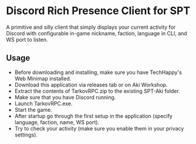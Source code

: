 # Discord Rich Presence Client for SPT
A primitive and silly client that simply displays your current activity for Discord with configurable in-game nickname, faction, language in CLI, and WS port to listen.

## Usage
* Before downloading and installing, make sure you have TechHappy's Web Minimap​ installed.
* Download this application via releases tab or on Aki Workshop.
* Extract the contents of TarkovRPC.zip to the existing SPT-Aki folder.
* Make sure that you have Discord running.​
* Launch TarkovRPC.exe.
* Start the game.
* After startup go through the first setup in the application (specify language, faction, name, WS port).
* Try to check your activity (make sure you enable them in your privacy settings).
